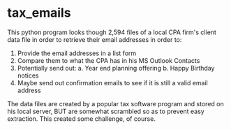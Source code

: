 # tax_emails

This python program looks though 2,594 files of a local CPA firm's client data
file in order to retrieve their email addresses in order to:

1.  Provide the email addresses in a list form
2.  Compare them to what the CPA has in his MS Outlook Contacts
3.  Potentially send out:
  a.  Year end planning offering
  b.  Happy Birthday notices
4.  Maybe send out confirmation emails to see if it is still a valid email address

The data files are created by a popular tax software program and stored on his local server, BUT are
  somewhat scrambled so as to prevent easy extraction.  This created some challenge, of course.
